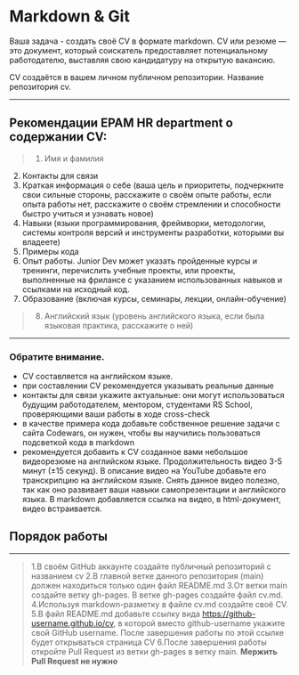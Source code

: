 #  Markdown & Git
 Ваша задача - создать своё CV в формате markdown.
 CV или резюме — это документ, который соискатель предоставляет потенциальному работодателю, выставляя свою кандидатуру на открытую вакансию.   

CV создаётся в вашем личном публичном репозитории. Название репозитория cv.  

*****

## Рекомендации EPAM HR department о содержании CV:
>1. Имя и фамилия
 2. Контакты для связи
 3. Краткая информация о себе (ваша цель и приоритеты, подчеркните свои сильные стороны, расскажите о своём опыте работы, если опыта работы нет, расскажите о своём стремлении и способности быстро учиться и узнавать новое)
 4. Навыки (языки программирования, фреймворки, методологии, системы контроля версий и инструменты разработки, которыми вы владеете)
 5. Примеры кода
 6. Опыт работы. Junior Dev может указать пройденные курсы и тренинги, перечислить учебные проекты, или проекты, выполненные на фрилансе с указанием использованных навыков и ссылками на исходный код.
 7. Образование (включая курсы, семинары, лекции, онлайн-обучение)
>8. Английский язык (уровень английского языка, если была языковая практика, расскажите о ней)
*****
### Обратите внимание.
* CV составляется на английском языке.
* при составлении CV рекомендуется указывать реальные данные
* контакты для связи укажите актуальные: они могут использоваться будущим работодателем, ментором, студентами RS School, проверяющими ваши работы в ходе cross-check
*  в качестве примера кода добавьте собственное решение задачи с сайта Codewars, он нужен, чтобы вы научились пользоваться подсветкой кода в markdown
* рекомендуется добавить к CV созданное вами небольшое видеорезюме на английском языке. Продолжительность видео 3-5 минут (±15 секунд). В описание видео на YouTube добавьте его транскрипцию на английском языке. Снять данное видео полезно, так как оно развивает ваши навыки самопрезентации и английского языка. В markdown добавляется ссылка на видео, в html-документ, видео встраивается.
## Порядок работы
*****
>1.В своём GitHub аккаунте создайте публичный репозиторий с названием cv
 2.В главной ветке данного репозитория (main) должен находиться только один файл README.md
 3.От ветки main создайте ветку gh-pages. В ветке gh-pages создайте файл cv.md.
 4.Используя markdown-разметку в файле cv.md создайте своё CV.
 5.В файл README.md добавьте ссылку вида https://github-username.github.io/cv, в которой вместо github-username укажите свой GitHub username. После завершения работы по этой ссылке будет открываться страница CV
 6.После завершения работы откройте Pull Request из ветки gh-pages в ветку main. **Мержить Pull Request не нужно**